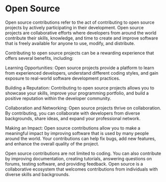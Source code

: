 # Open Source

Open source contributions refer to the act of contributing to open source projects by actively participating in their development. Open source projects are collaborative efforts where developers from around the world contribute their skills, knowledge, and time to create and improve software that is freely available for anyone to use, modify, and distribute.

Contributing to open source projects can be a rewarding experience that offers several benefits, including:

Learning Opportunities: Open source projects provide a platform to learn from experienced developers, understand different coding styles, and gain exposure to real-world software development practices.

Building a Reputation: Contributing to open source projects allows you to showcase your skills, improve your programming portfolio, and build a positive reputation within the developer community.

Collaboration and Networking: Open source projects thrive on collaboration. By contributing, you can collaborate with developers from diverse backgrounds, share ideas, and expand your professional network.

Making an Impact: Open source contributions allow you to make a meaningful impact by improving software that is used by many people around the world. Your contributions can help fix bugs, add new features, and enhance the overall quality of the project.

Open source contributions are not limited to coding. You can also contribute by improving documentation, creating tutorials, answering questions on forums, testing software, and providing feedback. Open source is a collaborative ecosystem that welcomes contributions from individuals with diverse skills and backgrounds.


